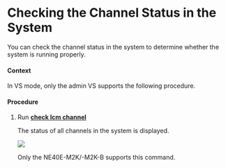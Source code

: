 Checking the Channel Status in the System
=========================================

You can check the channel status in the system to determine whether the system is running properly.

#### Context

In VS mode, only the admin VS supports the following procedure.


#### Procedure

1. Run [**check lcm channel**](cmdqueryname=check+lcm+channel)
   
   
   
   The status of all channels in the system is displayed.
   
   
   
   ![](../../../../public_sys-resources/note_3.0-en-us.png) 
   
   Only the NE40E-M2K/-M2K-B supports this command.